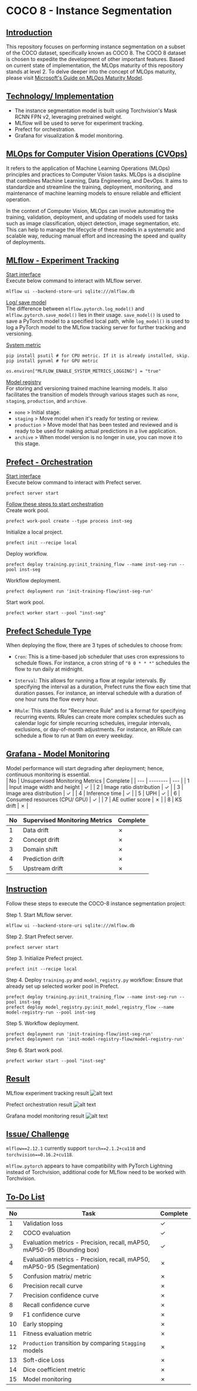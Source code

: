 # COCO 8 - Instance Segmentation

## <ins>Introduction</ins>
This repository focuses on performing instance segmentation on a subset of the COCO dataset, specifically known as COCO 8. The COCO 8 dataset is chosen to expedite the development of other important features. Based on current state of implementation, the MLOps maturity of this repository stands at level 2. To delve deeper into the concept of MLOps maturity, please visit [Microsoft's Guide on MLOps Maturity Model](https://learn.microsoft.com/en-us/azure/architecture/ai-ml/guide/mlops-maturity-model).

## <ins>Technology/ Implementation</ins>
- The instance segmentation model is built using Torchvision's Mask RCNN FPN v2, leveraging pretrained weight.
- MLflow will be used to serve for experiment tracking.
- Prefect for orchestration.
- Grafana for visualization & model monitoring.

## <ins>MLOps for Computer Vision Operations (CVOps)</ins>
It refers to the application of Machine Learning Operations (MLOps) principles and practices to Computer Vision tasks. MLOps is a discipline that combines Machine Learning, Data Engineering, and DevOps. It aims to standardize and streamline the training, deployment, monitoring, and maintenance of machine learning models to ensure reliable and efficient operation.

In the context of Computer Vision, MLOps can involve automating the training, validation, deployment, and updating of models used for tasks such as image classification, object detection, image segmentation, etc. This can help to manage the lifecycle of these models in a systematic and scalable way, reducing manual effort and increasing the speed and quality of deployments.

## <ins>MLflow - Experiment Tracking</ins>
<ins>Start interface</ins>
<br>
Execute below command to interact with MLflow server.
<br>
```
mlflow ui --backend-store-uri sqlite:///mlflow.db
```

<ins>Log/ save model</ins>
<br>
The difference between `mlflow.pytorch.log_model()` and `mlflow.pytorch.save_model()` lies in their usage. `save_model()` is used to save a PyTorch model to a specified local path, while `log_model()` is used to log a PyTorch model to the MLflow tracking server for further tracking and versioning.

<ins>System metric</ins>
<br>
```
pip install psutil # for CPU metric. If it is already installed, skip.
pip install pynvml # for GPU metric
```
```
os.environ["MLFLOW_ENABLE_SYSTEM_METRICS_LOGGING"] = "true"
```

<ins>Model registry</ins>
<br>
For storing and versioning trained machine learning models. It also facilitates the transition of models through various stages such as `none`, `staging`, `production`, and `archive`.

- `none` > Initial stage.
- `staging` > Move model when it's ready for testing or review.
- `production` > Move model that has been tested and reviewed and is ready to be used for making actual predictions in a live application.
- `archive` > When model version is no longer in use, you can move it to this stage.

## <ins>Prefect - Orchestration</ins>
<ins>Start interface</ins>
<br>
Execute below command to interact with Prefect server.
<br>
```
prefect server start
```

<ins>Follow these steps to start orchestration</ins>
<br>
Create work pool.
<br>
```
prefect work-pool create --type process inst-seg
```

Initialize a local project.
<br>
```
prefect init --recipe local
```

Deploy workflow.
<br>
```
prefect deploy training.py:init_training_flow --name inst-seg-run --pool inst-seg
```

Workflow deployment.
<br>
```
prefect deployment run 'init-training-flow/inst-seg-run'
```

Start work pool.
<br>
```
prefect worker start --pool "inst-seg"
```

## <ins>Prefect Schedule Type</ins>
When deploying the flow, there are 3 types of schedules to choose from:

- `Cron`: This is a time-based job scheduler that uses cron expressions to schedule flows. For instance, a cron string of `"0 0 * * *"` schedules the flow to run daily at midnight.

- `Interval`: This allows for running a flow at regular intervals. By specifying the interval as a duration, Prefect runs the flow each time that duration passes. For instance, an interval schedule with a duration of one hour runs the flow every hour.

- `RRule`: This stands for "Recurrence Rule" and is a format for specifying recurring events. RRules can create more complex schedules such as calendar logic for simple recurring schedules, irregular intervals, exclusions, or day-of-month adjustments. For instance, an RRule can schedule a flow to run at 9am on every weekday.

## <ins>Grafana - Model Monitoring</ins>
Model performance will start degrading after deployment; hence, continuous monitoring is essential.
<br>
| No | Unsupervised Monitoring Metrics | Complete |
| --- | -------- | --- |
| 1 | Input image width and height | &check; |
| 2 | Image ratio distribution | &check; |
| 3 | Image area distribution | &check; |
| 4 | Inference time | &check; |
| 5 | UPH | &check; |
| 6 | Consumed resources (CPU/ GPU) | &check; |
| 7 | AE outlier score | &cross; |
| 8 | KS drift | &cross; |

| No | Supervised Monitoring Metrics | Complete |
| --- | -------- | --- |
| 1 | Data drift | &cross; |
| 2 | Concept drift | &cross; |
| 3 | Domain shift | &cross; |
| 4 | Prediction drift | &cross; |
| 5 | Upstream drift | &cross; |

## <ins>Instruction</ins>
Follow these steps to execute the COCO-8 instance segmentation project:

Step 1. Start MLflow server.
<br>
```
mlflow ui --backend-store-uri sqlite:///mlflow.db
```
Step 2. Start Prefect server.
<br>
```
prefect server start
```
Step 3. Initialize Prefect project.
<br>
```
prefect init --recipe local
```
Step 4. Deploy `training.py` and `model_registry.py` workflow: Ensure that already set up selected worker pool in Prefect.
<br>
```
prefect deploy training.py:init_training_flow --name inst-seg-run --pool inst-seg
prefect deploy model_registry.py:init_model_registry_flow --name model-registry-run --pool inst-seg
```
Step 5. Workflow deployment.
<br>
```
prefect deployment run 'init-training-flow/inst-seg-run'
prefect deployment run 'init-model-registry-flow/model-registry-run'
```
Step 6. Start work pool.
<br>
```
prefect worker start --pool "inst-seg"
```
## <ins>Result</ins>

MLflow experiment tracking result
![alt text](image/mlflow.png)

Prefect orchestration result
![alt text](image/prefect.png)

Grafana model monitoring result
![alt text](image/grafana.png)

## <ins>Issue/ Challenge</ins>
`mlflow==2.12.1` currently support `torch==2.1.2+cu118` and `torchvision==0.16.2+cu118`.

`mlflow.pytorch` appears to have compatibility with PyTorch Lightning instead of Torchvision, additional code for MLflow need to be worked with Torchvision.

## <ins>To-Do List</ins>
| No | Task                                              | Complete |
| --- | ------------------------------------------------- | ---- |
| 1 | Validation loss | &check; |
| 2 | COCO evaluation | &check; |
| 3 | Evaluation metrics - Precision, recall, mAP50, mAP50-95 (Bounding box) | &check; |
| 4 | Evaluation metrics - Precision, recall, mAP50, mAP50-95 (Segmentation) | &cross; |
| 5 | Confusion matrix/ metric | &cross; |
| 6 | Precision recall curve | &cross; |
| 7 | Precision confidence curve | &cross; |
| 8 | Recall confidence curve | &cross; |
| 9 | F1 confidence curve | &cross; |
| 10 | Early stopping | &cross; |
| 11 | Fitness evaluation metric | &cross; |
| 12 | `Production` transition by comparing `Stagging` models | &cross; |
| 13 | Soft-dice Loss | &cross; |
| 14 | Dice coefficient metric | &cross; |
| 15 | Model monitoring | &cross; |